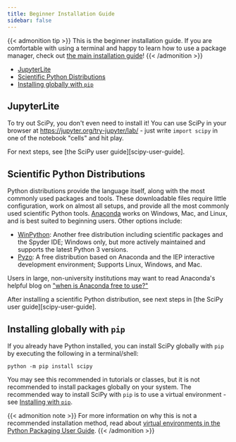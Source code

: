 ```yaml
---
title: Beginner Installation Guide
sidebar: false
---
```


{{< admonition tip >}}
This is the beginner installation guide.
If you are comfortable with using a terminal and happy to learn
how to use a package manager, check out 
[the main installation guide](./install.md)!
{{< /admonition >}}

- [JupyterLite](#jupyterlite)
- [Scientific Python Distributions](#distributions)
- [Installing globally with `pip`](#pip-global)

<a name="jupyterlite"></a>

## JupyterLite

To try out SciPy, you don't even need to install it!
You can use SciPy in your browser at https://jupyter.org/try-jupyter/lab/ -
just write `import scipy` in one of the notebook "cells" and hit play.

For next steps, see [the SciPy user guide][scipy-user-guide].

<a name="distributions"></a>

## Scientific Python Distributions

Python distributions provide the language itself, along with the most
commonly used packages and tools. These downloadable files require
little configuration, work on almost all setups, and provide all the
most commonly used scientific Python tools.
[Anaconda](https://www.anaconda.com/download/) works on Windows, Mac,
and Linux, and is best suited to beginning users.
Other options include:
- [WinPython](https://winpython.github.io): Another free distribution
  including scientific packages and the Spyder IDE; Windows only, but
  more actively maintained and supports the latest Python 3 versions.
- [Pyzo](https://pyzo.org): A free distribution based on Anaconda
  and the IEP interactive development environment; Supports Linux,
  Windows, and Mac.

Users in large, non-university institutions may want to read Anaconda's
helpful blog on ["when is Anaconda free to use?"][anaconda-blog]

[anaconda-blog]: https://www.anaconda.com/blog/update-on-anacondas-terms-of-service-for-academia-and-research

After installing a scientific Python distribution,
see next steps in [the SciPy user guide][scipy-user-guide].

<a name="pip-global"></a>

## Installing globally with `pip`

If you already have Python installed, you can install SciPy globally
with `pip` by executing the following in a terminal/shell:

    python -m pip install scipy

You may see this recommended in tutorials or classes, but it is not
recommended to install packages globally on your system.
The recommended way to install SciPy with `pip` is to use a virtual
environment - see [Installing with `pip`](./install.md#installing-with-pip).

{{< admonition note >}}
For more information on why this is not a recommended installation method,
read about [virtual environments in the Python Packaging User Guide](https://packaging.python.org/en/latest/tutorials/installing-packages/#creating-virtual-environments).
{{< /admonition >}}
